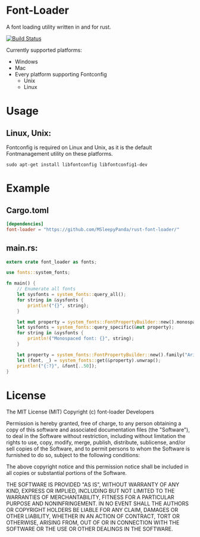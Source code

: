 # Font-Loader
A font loading utility written in and for rust.

[![Build Status](https://travis-ci.org/MSleepyPanda/rust-font-loader.svg?branch=master)](https://travis-ci.org/MSleepyPanda/rust-font-loader)

Currently supported platforms:

* Windows
* Mac
* Every platform supporting Fontconfig
  * Unix
  * Linux

# Usage
## Linux, Unix:
Fontconfig is required on Linux and Unix, as it is the default Fontmanagement utility on these platforms.
```
sudo apt-get install libfontconfig libfontconfig1-dev
```

# Example
## Cargo.toml
```toml
[dependencies]
font-loader = "https://github.com/MSleepyPanda/rust-font-loader/"
```

## main.rs:
```rust
extern crate font_loader as fonts;

use fonts::system_fonts;

fn main() {
	// Enumerate all fonts
    let sysfonts = system_fonts::query_all();
    for string in &sysfonts {
        println!("{}", string);
    }

	let mut property = system_fonts::FontPropertyBuilder::new().monospace().build();
	let sysfonts = system_fonts::query_specific(&mut property);
	for string in &sysfonts {
		println!("Monospaced font: {}", string);
	}

	let property = system_fonts::FontPropertyBuilder::new().family("Arial").build();
	let (font, _) = system_fonts::get(&property).unwrap();
	println!("{:?}", &font[..50]);
}
```

# License

The MIT License (MIT)
Copyright (c) font-loader Developers

Permission is hereby granted, free of charge, to any person obtaining a copy of this software and associated documentation files (the "Software"), to deal in the Software without restriction, including without limitation the rights to use, copy, modify, merge, publish, distribute, sublicense, and/or sell copies of the Software, and to permit persons to whom the Software is furnished to do so, subject to the following conditions:

The above copyright notice and this permission notice shall be included in all copies or substantial portions of the Software.

THE SOFTWARE IS PROVIDED "AS IS", WITHOUT WARRANTY OF ANY KIND, EXPRESS OR IMPLIED, INCLUDING BUT NOT LIMITED TO THE WARRANTIES OF MERCHANTABILITY, FITNESS FOR A PARTICULAR PURPOSE AND NONINFRINGEMENT. IN NO EVENT SHALL THE AUTHORS OR COPYRIGHT HOLDERS BE LIABLE FOR ANY CLAIM, DAMAGES OR OTHER LIABILITY, WHETHER IN AN ACTION OF CONTRACT, TORT OR OTHERWISE, ARISING FROM, OUT OF OR IN CONNECTION WITH THE SOFTWARE OR THE USE OR OTHER DEALINGS IN THE SOFTWARE.
